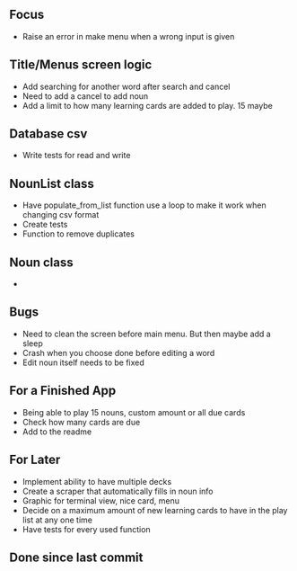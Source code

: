 ## Focus
- Raise an error in make menu when a wrong input is given

## Title/Menus screen logic
- Add searching for another word after search and cancel
- Need to add a cancel to add noun
- Add a limit to how many learning cards are added to play. 15 maybe

## Database csv 
- Write tests for read and write

## NounList class
- Have populate_from_list function use a loop to make it work when changing csv format
- Create tests
- Function to remove duplicates

## Noun class
- 

## Bugs
- Need to clean the screen before main menu. But then maybe add a sleep
- Crash when you choose done before editing a word
- Edit noun itself needs to be fixed


## For a Finished App
- Being able to play 15 nouns, custom amount or all due cards
- Check how many cards are due
- Add to the readme


## For Later
- Implement ability to have multiple decks
- Create a scraper that automatically fills in noun info
- Graphic for terminal view, nice card, menu
- Decide on a maximum amount of new learning cards to have in the play list at any one time
- Have tests for every used function

## Done since last commit
